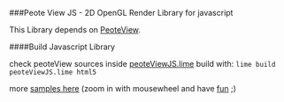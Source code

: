 ###Peote View JS - 2D OpenGL Render Library for javascript

This Library depends on [PeoteView](https://github.com/maitag/peote-view).

####Build Javascript Library  

check peoteView sources inside [peoteViewJS.lime](https://github.com/maitag/peoteView.js/blob/master/peoteViewJS.lime#L13) 
build with: `lime build peoteViewJS.lime html5`

more [samples here](http://maitag.de/~semmi/haxelime/viewer_gpuanimtiles/)
(zoom in with mousewheel and have [fun](http://maitag.de/~semmi/haxelime/viewer_gpuanimtiles/halloWeltYT.html) ;)


